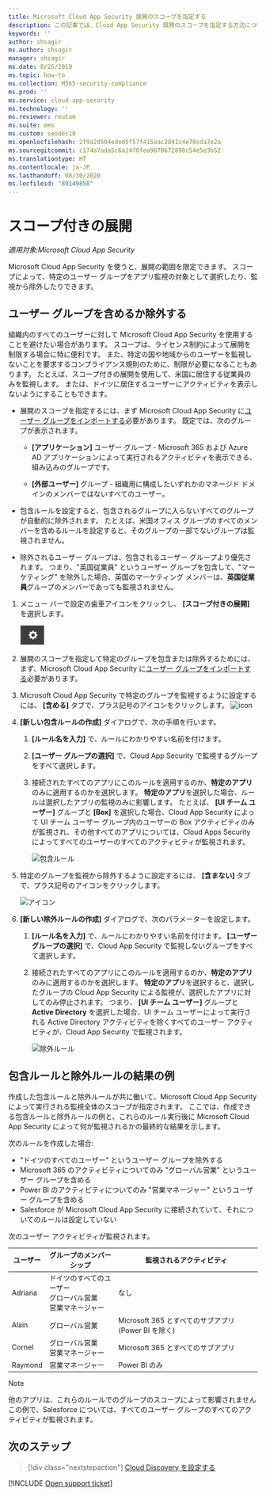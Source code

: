 ```yaml
---
title: Microsoft Cloud App Security 展開のスコープを指定する
description: この記事では、Cloud App Security 展開のスコープを指定する方法について説明します。特定のユーザーまたはグループを含めたり除外したりできます。
keywords: ''
author: shsagir
ms.author: shsagir
manager: shsagir
ms.date: 8/25/2019
ms.topic: how-to
ms.collection: M365-security-compliance
ms.prod: ''
ms.service: cloud-app-security
ms.technology: ''
ms.reviewer: reutam
ms.suite: ems
ms.custom: seodec18
ms.openlocfilehash: 2f9a2d504eded5f57f415aac2841c4e78cda7e2a
ms.sourcegitcommit: c174a7ada5c6a14f0fea9870672898c54e5e3b52
ms.translationtype: HT
ms.contentlocale: ja-JP
ms.lasthandoff: 08/30/2020
ms.locfileid: "89149858"
---
```

# <a name="scoped-deployment"></a>スコープ付きの展開 <a name="scoped-deployment"></a> 

*適用対象:Microsoft Cloud App Security*

Microsoft Cloud App Security を使うと、展開の範囲を限定できます。 スコープによって、特定のユーザー グループをアプリ監視の対象として選択したり、監視から除外したりできます。

## <a name="include-or-exclude-user-groups"></a>ユーザー グループを含めるか除外する

組織内のすべてのユーザーに対して Microsoft Cloud App Security を使用することを避けたい場合があります。 スコープは、ライセンス制約によって展開を制限する場合に特に便利です。 また、特定の国や地域からのユーザーを監視しないことを要求するコンプライアンス規則のために、制限が必要になることもあります。 たとえば、スコープ付きの展開を使用して、米国に居住する従業員のみを監視します。 または、ドイツに居住するユーザーにアクティビティを表示しないようにすることもできます。

- 展開のスコープを指定するには、まず Microsoft Cloud App Security に[ユーザー グループをインポートする](user-groups.md)必要があります。 既定では、次のグループが表示されます。

  - **[アプリケーション]** ユーザー グループ - Microsoft 365 および Azure AD アプリケーションによって実行されるアクティビティを表示できる、組み込みのグループです。

  - **[外部ユーザー]** グループ - 組織用に構成したいずれかのマネージド ドメインのメンバーではないすべてのユーザー。

- 包含ルールを設定すると、包含されるグループに入らないすべてのグループが自動的に除外されます。 たとえば、米国オフィス グループのすべてのメンバーを含めるルールを設定すると、そのグループの一部でないグループは監視されません。

- 除外されるユーザー グループは、包含されるユーザー グループより優先されます。 つまり、"英国従業員" というユーザー グループを包含して、"マーケティング" を除外した場合、英国のマーケティング メンバーは、**英国従業員**グループのメンバーであっても監視されません。

1. メニュー バーで設定の歯車アイコンをクリックし、 **[スコープ付きの展開]** を選択します。

    ![[設定] アイコン](media/settings-icon.png "設定アイコン")

2. 展開のスコープを指定して特定のグループを包含または除外するためには、まず、Microsoft Cloud App Security に[ユーザー グループをインポートする](user-groups.md)必要があります。

3. Microsoft Cloud App Security で特定のグループを監視するように設定するには、 **[含める]** タブで、プラス記号のアイコンをクリックします。
    ![icon](media/plus-icon.png)

4. **[新しい包含ルールの作成]** ダイアログで、次の手順を行います。

    1. **[ルール名を入力]** で、ルールにわかりやすい名前を付けます。
    2. **[ユーザー グループの選択]** で、Cloud App Security で監視するグループをすべて選択します。
    3. 接続されたすべてのアプリにこのルールを適用するのか、**特定のアプリ**のみに適用するのかを選択します。 **特定のアプリ**を選択した場合、ルールは選択したアプリの監視のみに影響します。 たとえば、 **[UI チーム ユーザー]** グループと **[Box]** を選択した場合、Cloud App Security によって UI チーム ユーザー グループ内のユーザーの Box アクティビティのみが監視され、その他すべてのアプリについては、Cloud Apps Security によってすべてのユーザーのすべてのアクティビティが監視されます。

        ![包含ルール](media/include-rule.png)

5. 特定のグループを監視から除外するように設定するには、 **[含まない]** タブで、プラス記号のアイコンをクリックします。

   ![アイコン](media/plus-icon.png)

6. **[新しい除外ルールの作成]** ダイアログで、次のパラメーターを設定します。

    1. **[ルール名を入力]** で、ルールにわかりやすい名前を付けます。
    **[ユーザー グループの選択]** で、Cloud App Security で監視しないグループをすべて選択します。
    2. 接続されたすべてのアプリにこのルールを適用するのか、**特定のアプリ**のみに適用するのかを選択します。 **特定のアプリ**を選択すると、選択したグループの Cloud App Security による監視が、選択したアプリに対してのみ停止されます。 つまり、 **[UI チーム ユーザー]** グループと **Active Directory** を選択した場合、UI チーム ユーザーによって実行される Active Directory アクティビティを除くすべてのユーザー アクティビティが、Cloud App Security で監視されます。

       ![除外ルール](media/exclude-rule.png)

## <a name="example-results-for-include-and-exclude-rules"></a>包含ルールと除外ルールの結果の例

作成した包含ルールと除外ルールが共に働いて、Microsoft Cloud App Security によって実行される監視全体のスコープが指定されます。 ここでは、作成できる包含ルールと除外ルールの例と、これらのルール実行後に Microsoft Cloud App Security によって何が監視されるかの最終的な結果を示します。

次のルールを作成した場合:

- "ドイツのすべてのユーザー" というユーザー グループを除外する
- Microsoft 365 のアクティビティについてのみ "グローバル営業" というユーザー グループを含める
- Power BI のアクティビティについてのみ "営業マネージャー" というユーザー グループを含める
- Salesforce が Microsoft Cloud App Security に接続されていて、それについてのルールは設定していない

次のユーザー アクティビティが監視されます。

|ユーザー|グループのメンバーシップ|監視されるアクティビティ|
|----|----|----|
|Adriana|ドイツのすべてのユーザー<br />グローバル営業<br />営業マネージャー|なし|
|Alain|グローバル営業|Microsoft 365 とすべてのサブアプリ (Power BI を除く)|
|Cornel|グローバル営業<br />営業マネージャー|Microsoft 365 とすべてのサブアプリ|
|Raymond|営業マネージャー|Power BI のみ|

> [!NOTE]
> 他のアプリは、これらのルールでのグループのスコープによって影響されません
> この例で、Salesforce については、すべてのユーザー グループのすべてのアクティビティが監視されます。

## <a name="next-steps"></a>次のステップ

> [!div class="nextstepaction"]
> [Cloud Discovery を設定する](set-up-cloud-discovery.md)

[!INCLUDE [Open support ticket](includes/support.md)]  
